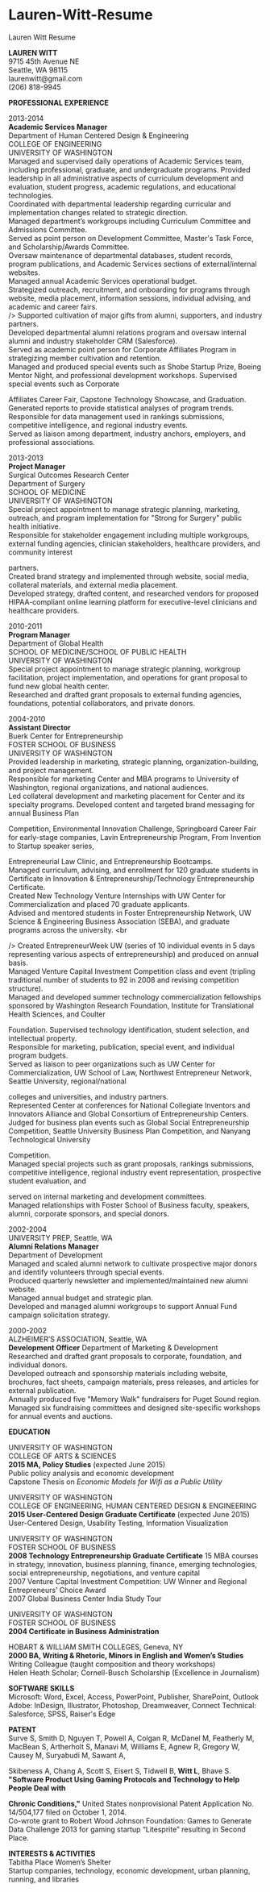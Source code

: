 # Lauren-Witt-Resume
Lauren Witt Resume 
<p><strong>LAUREN WITT</strong> <br />
9715 45th Avenue NE <br />
Seattle, WA 98115 <br />
laurenwitt@gmail.com <br />
(206) 818-9945  </p>

<p><strong>PROFESSIONAL EXPERIENCE</strong> </p>

<p>2013-2014 <br />
<strong>Academic Services Manager</strong> <br />
Department of Human Centered Design &amp; Engineering <br />
COLLEGE OF ENGINEERING <br />
UNIVERSITY OF WASHINGTON <br />
Managed and supervised daily operations of Academic Services team, including professional, graduate, and undergraduate programs. 
Provided leadership in all administrative aspects of curriculum development and evaluation, student progress, academic regulations, and educational technologies. <br />
Coordinated with departmental leadership regarding curricular and implementation changes related to strategic direction. <br />
Managed department’s workgroups including Curriculum Committee and Admissions Committee. <br />
Served as point person on Development Committee, Master's Task Force, and Scholarship/Awards Committee. <br />
Oversaw maintenance of departmental databases, student records, program publications, and Academic Services sections of external/internal websites. <br />
Managed annual Academic Services operational budget. <br />
Strategized outreach, recruitment, and onboarding for programs through website, media placement, information sessions, individual advising, and academic and career fairs. <br 

/>
Supported cultivation of major gifts from alumni, supporters, and industry partners. <br />
Developed departmental alumni relations program and oversaw internal alumni and industry stakeholder CRM (Salesforce). <br />
Served as academic point person for Corporate Affiliates Program in strategizing member cultivation and retention. <br />
Managed and produced special events such as Shobe Startup Prize, Boeing Mentor Night, and professional development workshops. Supervised special events such as Corporate 

Affiliates Career Fair, Capstone Technology Showcase, and Graduation. <br />
Generated reports to provide statistical analyses of program trends. <br />
Responsible for data management used in rankings submissions, competitive intelligence, and regional industry events. <br />
Served as liaison among department, industry anchors, employers, and professional associations.  </p>

<p>2013-2013 <br />
<strong>Project Manager</strong> <br />
Surgical Outcomes Research Center <br />
Department of Surgery <br />
SCHOOL OF MEDICINE <br />
UNIVERSITY OF WASHINGTON <br />
Special project appointment to manage strategic planning, marketing, outreach, and program implementation for "Strong for Surgery" public health initiative. <br />
Responsible for stakeholder engagement including multiple workgroups, external funding agencies, clinician stakeholders, healthcare providers, and community interest 

partners. <br />
Created brand strategy and implemented through website, social media, collateral materials, and external media placement. <br />
Developed strategy, drafted content, and researched vendors for proposed HIPAA-compliant online learning platform for executive-level clinicians and healthcare providers.  

</p>

<p>2010-2011 <br />
<strong>Program Manager</strong> <br />
Department of Global Health <br />
SCHOOL OF MEDICINE/SCHOOL OF PUBLIC HEALTH <br />
UNIVERSITY OF WASHINGTON <br />
Special project appointment to manage strategic planning, workgroup facilitation, project implementation, and operations for grant proposal to fund new global health center. 

<br />
Researched and drafted grant proposals to external funding agencies, foundations, potential collaborators, and private donors.   </p>

<p>2004-2010 <br />
<strong>Assistant Director</strong> <br />
Buerk Center for Entrepreneurship <br />
FOSTER SCHOOL OF BUSINESS <br />
UNIVERSITY OF WASHINGTON <br />
Provided leadership in marketing, strategic planning, organization-building, and project management. <br />
Responsible for marketing Center and MBA programs to University of Washington, regional organizations, and national audiences. <br />
Led collateral development and marketing placement for Center and its specialty programs.  Developed content and targeted brand messaging for annual Business Plan 

Competition, Environmental Innovation Challenge, Springboard Career Fair for early-stage companies, Lavin Entrepreneurship Program, From Invention to Startup speaker series, 

Entrepreneurial Law Clinic, and Entrepreneurship Bootcamps. <br />
Managed curriculum, advising, and enrollment for 120 graduate students in Certificate in Innovation &amp; Entrepreneurship/Technology Entrepreneurship Certificate. <br />
Created New Technology Venture Internships with UW Center for Commercialization and placed 70 graduate applicants. <br />
Advised and mentored students in Foster Entrepreneurship Network, UW Science &amp; Engineering Business Association (SEBA), and graduate programs across the university. <br 

/>
Created EntrepreneurWeek UW (series of 10 individual events in 5 days representing various aspects of entrepreneurship) and produced on annual basis. <br />
Managed Venture Capital Investment Competition class and event (tripling traditional number of students to 92 in 2008 and revising competition structure). <br />
Managed and developed summer technology commercialization fellowships sponsored by Washington Research Foundation, Institute for Translational Health Sciences, and Coulter 

Foundation. Supervised technology identification, student selection, and intellectual property. <br />
Responsible for marketing, publication, special event, and individual program budgets. <br />
Served as liaison to peer organizations such as UW Center for Commercialization, UW School of Law, Northwest Entrepreneur Network, Seattle University, regional/national 

colleges and universities, and industry partners. <br />
Represented Center at conferences for National Collegiate Inventors and Innovators Alliance and Global Consortium of Entrepreneurship Centers. <br />
Judged for business plan events such as Global Social Entrepreneurship Competition, Seattle University Business Plan Competition, and Nanyang Technological University 

Competition. <br />
Managed special projects such as grant proposals, rankings submissions, competitive intelligence, regional industry event representation, prospective student evaluation, and 

served on internal marketing and development committees. <br />
Managed relationships with Foster School of Business faculty, speakers, alumni, corporate sponsors, and special donors.  </p>

<p>2002-2004 <br />
UNIVERSITY PREP, Seattle, WA <br />
<strong>Alumni Relations Manager</strong> <br />
Department of Development <br />
Managed and scaled alumni network to cultivate prospective major donors and identify volunteers through special events. <br />
Produced quarterly newsletter and implemented/maintained new alumni website. <br />
Managed annual budget and strategic plan. <br />
Developed and managed alumni workgroups to support Annual Fund campaign solicitation strategy.  </p>

<p>2000-2002 <br />
ALZHEIMER’S ASSOCIATION, Seattle, WA <br />
<strong>Development Officer</strong> 
Department of Marketing &amp; Development <br />
Researched and drafted grant proposals to corporate, foundation, and individual donors. <br />
Developed outreach and sponsorship materials including website, brochures, fact sheets, campaign materials, press releases, and articles for external publication. <br />
Annually produced five "Memory Walk" fundraisers for Puget Sound region. <br />
Managed six fundraising committees and designed site-specific workshops for annual events and auctions.  </p>

<p><strong>EDUCATION</strong> </p>

<p>UNIVERSITY OF WASHINGTON <br />
COLLEGE OF ARTS &amp; SCIENCES <br />
<strong>2015 MA, Policy Studies</strong> (expected June 2015) <br />
Public policy analysis and economic development <br />
Capstone Thesis on <em>Economic Models for Wifi as a Public Utility</em>  </p>

<p>UNIVERSITY OF WASHINGTON <br />
COLLEGE OF ENGINEERING, HUMAN CENTERED DESIGN &amp; ENGINEERING <br />
<strong>2015 User-Centered Design Graduate Certificate</strong> (expected June 2015) <br />
User-Centered Design, Usability Testing, Information Visualization  </p>

<p>UNIVERSITY OF WASHINGTON <br />
FOSTER SCHOOL OF BUSINESS <br />
<strong>2008 Technology Entrepreneurship Graduate Certificate</strong> 
15 MBA courses in strategy, innovation, business planning, finance, emerging technologies, social entrepreneurship, negotiations, and venture capital <br />
2007 Venture Capital Investment Competition: UW Winner and Regional Entrepreneurs’ Choice Award <br />
2007 Global Business Center India Study Tour  </p>

<p>UNIVERSITY OF WASHINGTON <br />
FOSTER SCHOOL OF BUSINESS <br />
<strong>2004 Certificate in Business Administration</strong>  </p>

<p>HOBART &amp; WILLIAM SMITH COLLEGES, Geneva, NY <br />
<strong>2000 BA, Writing &amp; Rhetoric, Minors in English and Women’s Studies</strong> <br />
Writing Colleague (taught composition and theory workshops) <br />
Helen Heath Scholar; Cornell-Busch Scholarship (Excellence in Journalism)  </p>

<p><strong>SOFTWARE SKILLS</strong> <br />
Microsoft: Word, Excel, Access, PowerPoint, Publisher, SharePoint, Outlook
Adobe: InDesign, Illustrator, Photoshop, Dreamweaver, Connect 
Technical: Salesforce, SPSS, Raiser's Edge  </p>

<p><strong>PATENT</strong> <br />
Surve S, Smith D, Nguyen T, Powell A, Colgan R, McDanel M, Featherly M, MacBean S, Artherholt S, Manavi M, Williams E, Agnew R, Gregory W, Causey M, Suryabudi M, Sawant A, 

Skibeness A, Chang A, Scott S, Eisert S, Tidwell B, <strong>Witt L</strong>, Bhave S. <strong>"Software Product Using Gaming Protocols and Technology to Help People Deal with 

Chronic Conditions,"</strong> United States nonprovisional Patent Application No. 14/504,177 filed on October 1, 2014. <br />
Co-wrote grant to Robert Wood Johnson Foundation: Games to Generate Data Challenge 2013 for gaming startup “Litesprite” resulting in Second Place.  </p>

<p><strong>INTERESTS &amp; ACTIVITIES</strong> <br />
Tabitha Place Women’s Shelter <br />
Startup companies, technology, economic development, urban planning, running, and libraries  </p>

